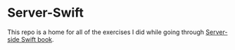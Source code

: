 # Server-Swift

This repo is a home for all of the exercises I did while going through [Server-side Swift book](http://hackingwithswift.com/store/server-side-swift).
